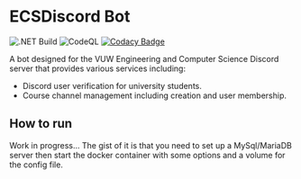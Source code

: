 # ECSDiscord Bot
![.NET Build](https://github.com/BIOS9/ECSDiscord/workflows/.NET%20Build/badge.svg)
![CodeQL](https://github.com/BIOS9/ECSDiscord/workflows/CodeQL/badge.svg)
[![Codacy Badge](https://app.codacy.com/project/badge/Grade/db433ed5699e429896c4cabd8be2a3e7)](https://app.codacy.com/gh/BIOS9/ECSDiscord/dashboard?utm_source=gh&utm_medium=referral&utm_content=&utm_campaign=Badge_grade)

A bot designed for the VUW Engineering and Computer Science Discord server that provides various services including:
* Discord user verification for university students.
* Course channel management including creation and user membership.

## How to run
Work in progress...
The gist of it is that you need to set up a MySql/MariaDB server then start the docker container with some options and a volume for the config file.
